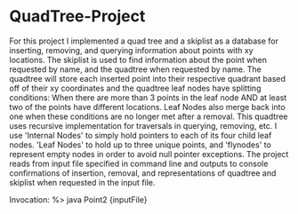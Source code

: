 # QuadTree-Project
For this project I implemented a quad tree and a skiplist as a database for inserting, removing, and querying information about points with xy locations. The skiplist is used to find information about the point when requested by name, and the quadtree when requested by name. The quadtree will store each inserted point into their respective quadrant based off of their xy coordinates and the quadtree leaf nodes have splitting conditions: 
  When there are more than 3 points in the leaf node AND at least two of the points have different locations.
Leaf Nodes also merge back into one when these conditions are no longer met after a removal. This quadtree uses recursive implementation for traversals 
in querying, removing, etc. 
I use 'Internal Nodes' to simply hold pointers to each of its four child leaf nodes. 'Leaf Nodes' to hold up to three unique points, and 'flynodes' to represent empty nodes in order to avoid null pointer exceptions. 
The project reads from input file specified in command line and outputs to console confirmations of insertion, removal, and representations of quadtree and skiplist when requested in the input file. 

Invocation: 
     %> java Point2 {inputFile}
